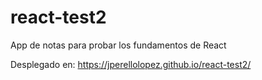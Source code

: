 # react-test2
App de notas para probar los fundamentos de React

Desplegado en: https://jperellolopez.github.io/react-test2/
